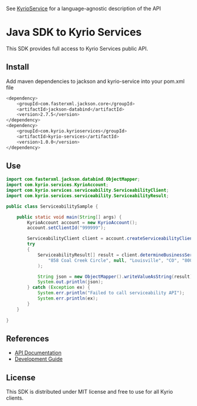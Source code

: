 See [KyrioService](https://github.com/KyrioServices/KyrioServices) for a language-agnostic description of the API

# Java SDK to Kyrio Services

This SDK provides full access to Kyrio Services public API.

## Install

Add maven dependencies to jackson and kyrio-service into your pom.xml file
```bash
<dependency>
    <groupId>com.fasterxml.jackson.core</groupId>
    <artifactId>jackson-databind</artifactId>
    <version>2.7.5</version>
</dependency>
<dependency>
    <groupId>com.kyrio.kyrioservices</groupId>
    <artifactId>kyrio-services</artifactId>
    <version>1.0.0</version>
</dependency>
```

## Use

```java
import com.fasterxml.jackson.databind.ObjectMapper;
import com.kyrio.services.KyrioAccount;
import com.kyrio.services.serviceability.ServiceabilityClient;
import com.kyrio.services.serviceability.ServiceabilityResult;

public class ServiceabilitySample {

	public static void main(String[] args) {
        KyrioAccount account = new KyrioAccount();
        account.setClientId("999999");

        ServiceabilityClient client = account.createServiceabilityClient();
        try
        {
            ServiceabilityResult[] result = client.determineBusinessServiceability(
                "858 Coal Creek Circle", null, "Louisville", "CO", "80027", "US"
            );

            String json = new ObjectMapper().writeValueAsString(result);
            System.out.println(json);
        } catch (Exception ex) {
            System.err.println("Failed to call serviceability API");
            System.err.println(ex);
        }		
	}
	
}
```

## References

- [API Documentation](https://rawgit.com/KyrioServices/kyrio-services-sdk-java/master/doc/api/index.html)
- [Development Guide](https://github.com/KyrioServices/kyrio-services-sdk-java/blob/master/doc/Development.md)

## License

This SDK is distributed under MIT license and free to use for all Kyrio clients.
